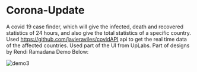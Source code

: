 # Corona-Update
A covid 19 case finder, which will give the infected, death and recovered statistics of 24 hours, and also give the total statistics of a specific country. 
Used https://github.com/javieraviles/covidAPI api to get the real time data of the affected countries. 
Used part of the UI from UpLabs. Part of designs by Rendi Ramadana
Demo Below: 

![demo3](https://github.com/tonygms2/Corona-Update/blob/master/gifmaker_20200909050835.gif)


